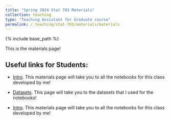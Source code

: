 ```yaml
---
title: "Spring 2024 Stat 703 Materials"
collection: teaching
type: "Teaching Assistant for Graduate course"
permalink: /_teaching/stat-703/materials/materials
---
```

{% include base_path %}

This is the materials page!

## Useful links for Students:

- [Intro](../_teaching/stat-703/materials/Intro.html). This materials page will take you to all the notebooks for this class developed by me!

- [Datasets](../_teaching/stat-703/datasets/datasets.md). This page will take you to the datasets that I used for the notebooks!

- [Intro](/Intro.html/). This materials page will take you to all the notebooks for this class developed by me!
 
